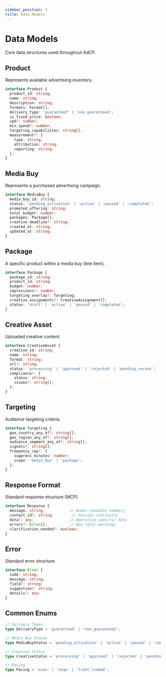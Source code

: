 ```yaml
---
sidebar_position: 3
title: Data Models
---
```


# Data Models

Core data structures used throughout AdCP.

## Product

Represents available advertising inventory.

```typescript
interface Product {
  product_id: string;
  name: string;
  description: string;
  formats: Format[];
  delivery_type: 'guaranteed' | 'non_guaranteed';
  is_fixed_price: boolean;
  cpm?: number;
  min_spend?: number;
  targeting_capabilities: string[];
  measurement?: {
    type: string;
    attribution: string;
    reporting: string;
  };
}
```

## Media Buy

Represents a purchased advertising campaign.

```typescript
interface MediaBuy {
  media_buy_id: string;
  status: 'pending_activation' | 'active' | 'paused' | 'completed';
  promoted_offering: string;
  total_budget: number;
  packages: Package[];
  creative_deadline?: string;
  created_at: string;
  updated_at: string;
}
```

## Package

A specific product within a media buy (line item).

```typescript
interface Package {
  package_id: string;
  product_id: string;
  budget: number;
  impressions?: number;
  targeting_overlay?: Targeting;
  creative_assignments?: CreativeAssignment[];
  status: 'draft' | 'active' | 'paused' | 'completed';
}
```

## Creative Asset

Uploaded creative content.

```typescript
interface CreativeAsset {
  creative_id: string;
  name: string;
  format: string;
  url?: string;
  status: 'processing' | 'approved' | 'rejected' | 'pending_review';
  compliance?: {
    status: string;
    issues?: string[];
  };
}
```

## Targeting

Audience targeting criteria.

```typescript
interface Targeting {
  geo_country_any_of?: string[];
  geo_region_any_of?: string[];
  audience_segment_any_of?: string[];
  signals?: string[];
  frequency_cap?: {
    suppress_minutes: number;
    scope: 'media_buy' | 'package';
  };
}
```

## Response Format

Standard response structure (MCP).

```typescript
interface Response {
  message: string;           // Human-readable summary
  context_id?: string;        // Session continuity
  data?: any;                // Operation-specific data
  errors?: Error[];          // Non-fatal warnings
  clarification_needed?: boolean;
}
```

## Error

Standard error structure.

```typescript
interface Error {
  code: string;
  message: string;
  field?: string;
  suggestion?: string;
  details?: any;
}
```

## Common Enums

```typescript
// Delivery Types
type DeliveryType = 'guaranteed' | 'non_guaranteed';

// Media Buy Status
type MediaBuyStatus = 'pending_activation' | 'active' | 'paused' | 'completed';

// Creative Status  
type CreativeStatus = 'processing' | 'approved' | 'rejected' | 'pending_review';

// Pacing
type Pacing = 'even' | 'asap' | 'front_loaded';
```